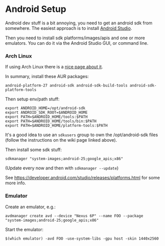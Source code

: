 # Android Setup

Android dev stuff is a bit annoying, you need to get an android sdk from somewhere. The easiest approach is to install [Android Studio](https://developer.android.com/studio/index.html).

Then you need to install sdk platforms/images/apis and one or more emulators. You can do it via the Android Studio GUI, or command line.

### Arch Linux

If using Arch Linux there is a [nice page about it](https://wiki.archlinux.org/index.php/android).

In summary, install these AUR packages:

```
android-platform-27 android-sdk android-sdk-build-tools android-sdk-platform-tools
```

Then setup env/path stuff:

```
export ANDROID_HOME=/opt/android-sdk
export ANDROID_SDK_ROOT=$ANDROID_HOME
export PATH=$ANDROID_HOME/tools:$PATH
export PATH=$ANDROID_HOME/tools/bin:$PATH
export PATH=$ANDROID_HOME/platform-tools:$PATH
```

It's a good idea to use an `sdkusers` group to own the /opt/android-sdk files (follow the instructions on the wiki page linked above).

Then install some sdk stuff:

```
sdkmanager "system-images;android-25;google_apis;x86"
```

(Update every now and then with `sdkmanager --update`)

See https://developer.android.com/studio/releases/platforms.html for some more info.

### Emulator

Create an emulator, e.g.:

```
avdmanager create avd --device "Nexus 6P" --name FOO --package "system-images;android-25;google_apis;x86"
```

Start the emulator:

```
$(which emulator) -avd FOO -use-system-libs -gpu host -skin 1440x2560
```

